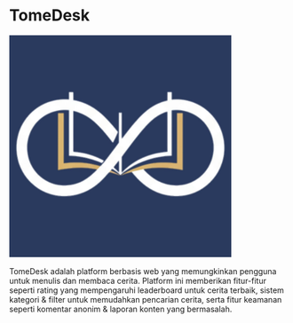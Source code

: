# TomeDesk

<img src="./images/logo_bg-white.jpg" width="400">

TomeDesk adalah platform berbasis web yang memungkinkan pengguna untuk menulis dan membaca cerita. Platform ini memberikan fitur-fitur seperti rating yang mempengaruhi leaderboard untuk cerita terbaik, sistem kategori & filter untuk memudahkan pencarian cerita, serta fitur keamanan seperti komentar anonim & laporan konten yang bermasalah.
